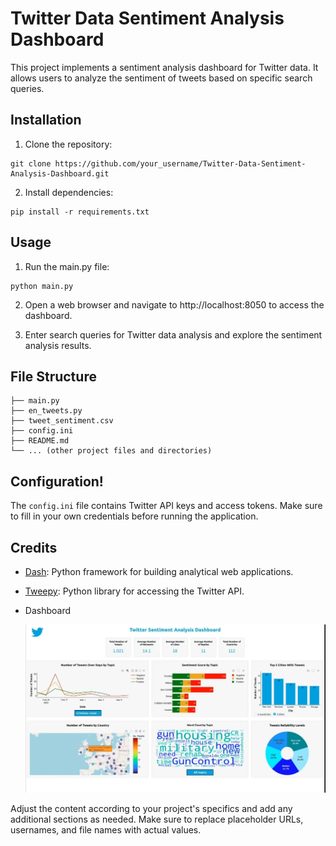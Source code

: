# Twitter Data Sentiment Analysis Dashboard

This project implements a sentiment analysis dashboard for Twitter data. It allows users to analyze the sentiment of tweets based on specific search queries.


## Installation

1. Clone the repository:

```
git clone https://github.com/your_username/Twitter-Data-Sentiment-Analysis-Dashboard.git
```

2. Install dependencies:

```
pip install -r requirements.txt
```

## Usage

1. Run the main.py file:

```
python main.py
```

2. Open a web browser and navigate to http://localhost:8050 to access the dashboard.

3. Enter search queries for Twitter data analysis and explore the sentiment analysis results.

## File Structure

```
├── main.py
├── en_tweets.py
├── tweet_sentiment.csv
├── config.ini
├── README.md
└── ... (other project files and directories)
```

## Configuration!


The `config.ini` file contains Twitter API keys and access tokens. Make sure to fill in your own credentials before running the application.

## Credits

- [Dash](https://dash.plotly.com/): Python framework for building analytical web applications.
- [Tweepy](https://www.tweepy.org/): Python library for accessing the Twitter API.
- Dashboard
  
  ![Twitter_Sentiment_Analysis_Dashboard](https://github.com/Mazen72/Twitter_Sentiment_Analysis_Dashboard/blob/master/img1.jpg)


Adjust the content according to your project's specifics and add any additional sections as needed. Make sure to replace placeholder URLs, usernames, and file names with actual values.
